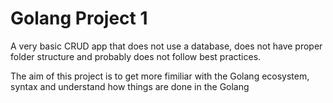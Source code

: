 # Golang Project 1

A very basic CRUD app that does not use a database, does not have proper folder structure and probably does not follow best practices.

The aim of this project is to get more fimiliar with the Golang ecosystem, syntax and understand how things are done in the Golang 